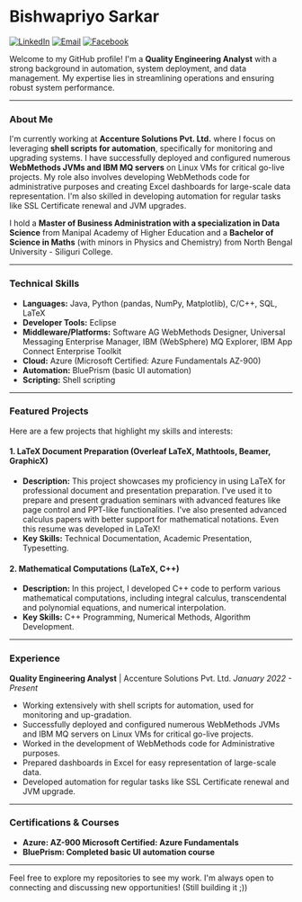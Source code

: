 # Bishwapriyo Sarkar

[![LinkedIn](https://img.shields.io/badge/LinkedIn-0077B5?style=for-the-badge&logo=linkedin&logoColor=white)](https://www.linkedin.com/in/bishwapriyo.sarkar)
[![Email](https://img.shields.io/badge/Email-D14836?style=for-the-badge&logo=gmail&logoColor=white)](mailto:bishwapriyosarkar@gmail.com)
[![Facebook](https://img.shields.io/badge/Facebook-3D82ED?style=for-the-badge&logo=facebook&logoColor=white)](https://fb.com)

Welcome to my GitHub profile! I'm a **Quality Engineering Analyst** with a strong background in automation, system deployment, and data management. My expertise lies in streamlining operations and ensuring robust system performance.

---

### About Me

I'm currently working at **Accenture Solutions Pvt. Ltd.** where I focus on leveraging **shell scripts for automation**, specifically for monitoring and upgrading systems. I have successfully deployed and configured numerous **WebMethods JVMs and IBM MQ servers** on Linux VMs for critical go-live projects. My role also involves developing WebMethods code for administrative purposes and creating Excel dashboards for large-scale data representation. I'm also skilled in developing automation for regular tasks like SSL Certificate renewal and JVM upgrades.

I hold a **Master of Business Administration with a specialization in Data Science** from Manipal Academy of Higher Education and a **Bachelor of Science in Maths** (with minors in Physics and Chemistry) from North Bengal University - Siliguri College.

---

### Technical Skills

* **Languages:** Java, Python (pandas, NumPy, Matplotlib), C/C++, SQL, LaTeX 
* **Developer Tools:** Eclipse 
* **Middleware/Platforms:** Software AG WebMethods Designer, Universal Messaging Enterprise Manager, IBM (WebSphere) MQ Explorer, IBM App Connect Enterprise Toolkit 
* **Cloud:** Azure (Microsoft Certified: Azure Fundamentals AZ-900) 
* **Automation:** BluePrism (basic UI automation) 
* **Scripting:** Shell scripting 

---

### Featured Projects

Here are a few projects that highlight my skills and interests:

#### 1. LaTeX Document Preparation (Overleaf LaTeX, Mathtools, Beamer, GraphicX)

* **Description:** This project showcases my proficiency in using LaTeX for professional document and presentation preparation. I've used it to prepare and present graduation seminars with advanced features like page control and PPT-like functionalities. I've also presented advanced calculus papers with better support for mathematical notations. Even this resume was developed in LaTeX!
* **Key Skills:** Technical Documentation, Academic Presentation, Typesetting.

#### 2. Mathematical Computations (LaTeX, C++)

* **Description:** In this project, I developed C++ code to perform various mathematical computations, including integral calculus, transcendental and polynomial equations, and numerical interpolation.
* **Key Skills:** C++ Programming, Numerical Methods, Algorithm Development.

---

### Experience

**Quality Engineering Analyst** | Accenture Solutions Pvt. Ltd.
*January 2022 - Present* 
* Working extensively with shell scripts for automation, used for monitoring and up-gradation.
* Successfully deployed and configured numerous WebMethods JVMs and IBM MQ servers on Linux VMs for critical go-live projects.
* Worked in the development of WebMethods code for Administrative purposes.
* Prepared dashboards in Excel for easy representation of large-scale data.
* Developed automation for regular tasks like SSL Certificate renewal and JVM upgrade.

---

### Certifications & Courses

* **Azure: AZ-900 Microsoft Certified: Azure Fundamentals** 
* **BluePrism: Completed basic UI automation course** 

---

Feel free to explore my repositories to see my work. I'm always open to connecting and discussing new opportunities! (Still building it ;))
